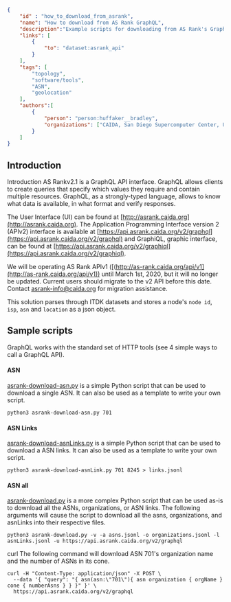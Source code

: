 ~~~json
{
    "id" : "how_to_download_from_asrank",
    "name": "How to download from AS Rank GraphQL",
    "description":"Example scripts for downloading from AS Rank's GraphQL server.",
    "links": [
        {
            "to": "dataset:asrank_api"
        }
    ],
    "tags": [
        "topology",
        "software/tools",
        "ASN",
        "geolocation"
    ],
    "authors":[
        {
            "person": "person:huffaker__bradley",
            "organizations": ["CAIDA, San Diego Supercomputer Center, University of California San Diego"]
        }
    ]
}
~~~

## Introduction

Introduction
AS Rankv2.1 is a GraphQL API interface. GraphQL allows clients to create queries that specify which values they require and contain multiple resources. GraphQL, as a strongly-typed language, allows to know what data is available, in what format and verify responses.

The User Interface (UI) can be found at [http://asrank.caida.org](http://asrank.caida.org). 
The Application Programming Interface version 2 (APIv2) interface is 
available at [https://api.asrank.caida.org/v2/graphql](https://api.asrank.caida.org/v2/graphql) and GraphiQL, 
graphic interface, can be found at [https://api.asrank.caida.org/v2/graphiql](https://api.asrank.caida.org/v2/graphiql).

We will be operating AS Rank APIv1 ([(http://as-rank.caida.org/api/v1](http://as-rank.caida.org/api/v1)) 
until March 1st, 2020, but it will no longer be updated. Current users 
should migrate to the v2 API before this date. Contact 
asrank-info@caida.org for migration assistance.

This solution parses through ITDK datasets and stores a node's `node id`, `isp`, `asn` and `location` as a json object. 

## Sample scripts 

GraphQL works with the standard set of HTTP tools (see 4 simple ways to call a GraphQL API).

#### ASN
[asrank-download-asn.py](asrank-download-asn.py) is a simple Python script that can be used to 
download a single ASN. It can also be used as a template to write your own script.
~~~
python3 asrank-download-asn.py 701
~~~

#### ASN Links
[asrank-download-asnLinks.py](asrank-download-asnLinks.py) is a simple Python script that can be used to 
download a ASN links. It can also be used as a template to write your own script.
~~~
python3 asrank-download-asnLink.py 701 8245 > links.jsonl
~~~

#### ASN all
[asrank-download.py](asrank-download.py) is a more complex Python script that can be 
used as-is to download all the ASNs, organizations, or ASN links. The following 
arguments will cause the script to download all the asns, organizations, and 
asnLinks into their respective files.
~~~
python3 asrank-download.py -v -a asns.jsonl -o organizations.jsonl -l asnLinks.jsonl -u https://api.asrank.caida.org/v2/graphql
~~~

curl The following command will download ASN 701's organization name and the number of ASNs in its cone.
~~~
curl -H "Content-Type: application/json" -X POST \
  --data '{ "query": "{ asn(asn:\"701\"){ asn organization { orgName } cone { numberAsns } } }" }' \
  https://api.asrank.caida.org/v2/graphql
~~~
